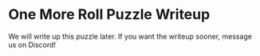 # One More Roll Puzzle Writeup

We will write up this puzzle later. If you want the writeup sooner, message us on Discord!
